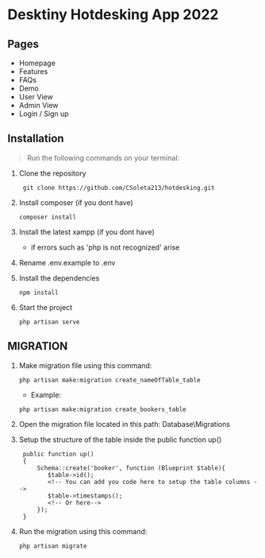 # Desktiny Hotdesking App 2022

## Pages
- Homepage
- Features
- FAQs
- Demo
- User View
- Admin View
- Login / Sign up

## Installation
> Run the following commands on your terminal:

1. Clone the repository
   ```
    git clone https://github.com/CSoleta213/hotdesking.git
   ```
2. Install composer (if you dont have)
    ```
   composer install
   ```
3. Install the latest xampp (if you dont have)
    - if errors such as 'php is not recognized' arise

4. Rename .env.example to .env
    
5. Install the dependencies
   ```
   npm install
   ```
6. Start the project
   ```
   php artisan serve
   ```

## MIGRATION

1. Make migration file using this command:
   ```
   php artisan make:migration create_nameOfTable_table
   ```

    - Example:
   ```
   php artisan make:migration create_bookers_table
   ```
2. Open the migration file located in this path: Database\Migrations
   
3. Setup the structure of the table inside the public function up()
   ```
    public function up()
    {
        Schema::create('booker', function (Blueprint $table){
           $table->id();
           <!-- You can add you code here to setup the table columns -->
           $table->timestamps();
           <!-- Or here-->
        });
    }
   ```
4. Run the migration using this command:
   ```
   php artisan migrate
   ```